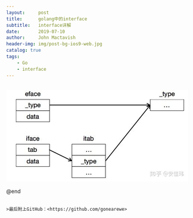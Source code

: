 ```yaml
---
layout:     post
title:      golang中的interface
subtitle:   interface详解
date:       2019-07-10
author:     John Mactavish
header-img: img/post-bg-ios9-web.jpg
catalog: true
tags:
    - Go
    - interface
---
```


&emsp; 
![](..\img\2019-07-10-A.jpg)


@end

```

>最后附上GitHub：<https://github.com/gonearewe>
